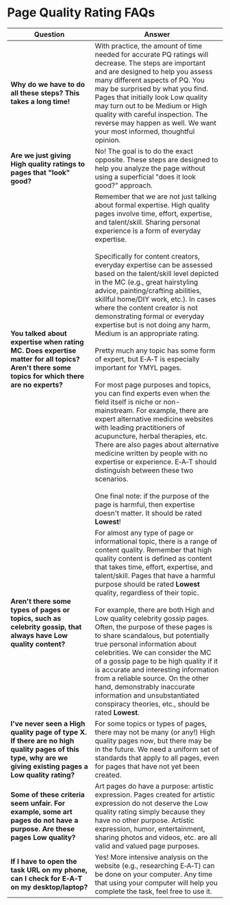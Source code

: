 # Page Quality Rating FAQs

Question|Answer
---|---
**Why do we have to do all these steps? This takes a long time!**|With practice, the amount of time needed for accurate PQ ratings will decrease. The steps are important and are designed to help you assess many different aspects of PQ. You may be surprised by what you find. Pages that initially look Low quality may turn out to be Medium or High quality with careful inspection. The reverse may happen as well. We want your most informed, thoughtful opinion.
**Are we just giving High quality ratings to pages that "look" good?**|No! The goal is to do the exact opposite. These steps are designed to help you analyze the page without using a superficial "does it look good?" approach.
**You talked about expertise when rating MC. Does expertise matter for all topics? Aren't there some topics for which there are no experts?**|Remember that we are not just talking about formal expertise. High quality pages involve time, effort, expertise, and talent/skill. Sharing personal experience is a form of everyday expertise.<br><br>Specifically for content creators, everyday expertise can be assessed based on the talent/skill level depicted in the MC (e.g., great hair­styling advice, painting/crafting abilities, skillful home/DIY work, etc.). In cases where the content creator is not demonstrating formal or everyday expertise but is not doing any harm, Medium is an appropriate rating.<br><br>Pretty much any topic has some form of expert, but E‑A‑T is especially important for YMYL pages.<br><br>For most page purposes and topics, you can find experts even when the field itself is niche or non-mainstream. For example, there are expert alternative medicine websites with leading practitioners of acupuncture, herbal therapies, etc. There are also pages about alternative medicine written by people with no expertise or experience. E‑A‑T should distinguish between these two scenarios.<br><br>One final note: if the purpose of the page is harmful, then expertise doesn't matter. It should be rated **Lowest**!
**Aren't there some types of pages or topics, such as celebrity gossip, that always have Low quality content?**|For almost any type of page or informational topic, there is a range of content quality. Remember that high quality content is defined as content that takes time, effort, expertise, and talent/skill. Pages that have a harmful purpose should be rated **Lowest** quality, regardless of their topic.<br><br>For example, there are both High and Low quality celebrity gossip pages. Often, the purpose of these pages is to share scandalous, but potentially true personal information about celebrities. We can consider the MC of a gossip page to be high quality if it is accurate and interesting information from a reliable source. On the other hand, demonstrably inaccurate information and unsubstantiated conspiracy theories, etc., should be rated **Lowest**.
**I've never seen a High quality page of type X. If there are no high quality pages of this type, why are we giving existing pages a Low quality rating?**|For some topics or types of pages, there may not be many (or any!) High quality pages now, but there may be in the future. We need a uniform set of standards that apply to all pages, even for pages that have not yet been created.
**Some of these criteria seem unfair. For example, some art pages do not have a purpose. Are these pages Low quality?**|Art pages do have a purpose: artistic expression. Pages created for artistic expression do not deserve the Low quality rating simply because they have no other purpose. Artistic expression, humor, entertainment, sharing photos and videos, etc. are all valid and valued page purposes.
**If I have to open the task URL on my phone, can I check for E‑A‑T on my desktop/laptop?**|Yes! More intensive analysis on the website (e.g., researching E‑A‑T) can be done on your computer. Any time that using your computer will help you complete the task, feel free to use it.
